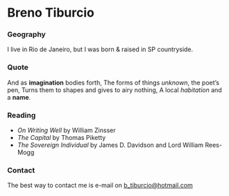 # Breno Tiburcio

### Geography

I live in Rio de Janeiro, but I was born & raised in SP countryside. 

### Quote

And as **imagination** bodies forth,
The forms of things *unknown*, the poet’s pen,
Turns them to shapes and gives to airy nothing,
A local *habitation* and a **name**.


### Reading

- *On Writing Well* by William Zinsser
- *The Capital* by Thomas Piketty
- *The Sovereign Individual* by James D. Davidson and Lord William Rees-Mogg


### Contact

The best way to contact me is e-mail on b_tiburcio@hotmail.com
